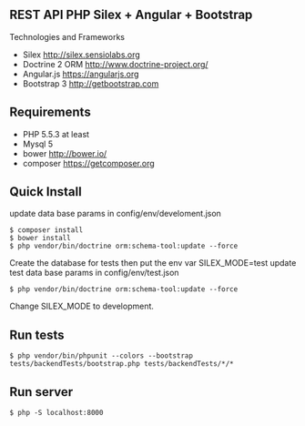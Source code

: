 ## REST API PHP Silex + Angular + Bootstrap

Technologies and Frameworks

- Silex http://silex.sensiolabs.org
- Doctrine 2 ORM http://www.doctrine-project.org/
- Angular.js https://angularjs.org
- Bootstrap 3 http://getbootstrap.com

## Requirements

- PHP 5.5.3 at least
- Mysql 5 
- bower http://bower.io/
- composer https://getcomposer.org

## Quick Install

update data base params in config/env/develoment.json

```
$ composer install
$ bower install
$ php vendor/bin/doctrine orm:schema-tool:update --force
```

Create the database for tests then put the env var SILEX_MODE=test
update test data base params in config/env/test.json
```
$ php vendor/bin/doctrine orm:schema-tool:update --force
```
Change SILEX_MODE to development.

## Run tests
```
$ php vendor/bin/phpunit --colors --bootstrap tests/backendTests/bootstrap.php tests/backendTests/*/*
```

## Run server

```
$ php -S localhost:8000
```